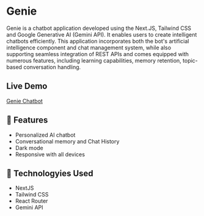 # Genie
Genie is a chatbot application developed using the Next.JS, Tailwind CSS and Google Generative AI (Gemini API). It enables users to create intelligent chatbots efficiently. This application incorporates both the bot's artificial intelligence component and chat management system, while also supporting seamless integration of REST APIs and comes equipped with numerous features, including learning capabilities, memory retention, topic-based conversation handling.

## Live Demo 
<a href='https://genie-chatbot.vercel.app/' target="_blank">Genie Chatbot</a>

## 🤖 Features

  <ul>
      <li>Personalized AI chatbot</li>
      <li>Conversational memory and Chat History</li>
      <li>Dark mode</li>
      <li>Responsive with all devices</li>
  </ul>

## 🚀 Technologyies Used
  
  <ul>
      <li>NextJS</li>
      <li>Tailwind CSS</li>
      <li>React Router</li>
      <li>Gemini API</li>
  </ul>
